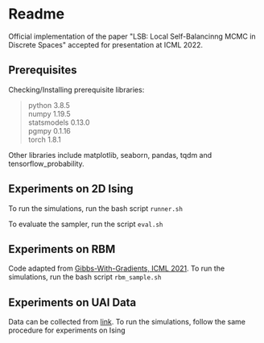 # Readme

Official implementation of the paper "LSB: Local Self-Balancinng MCMC in Discrete Spaces" accepted for presentation at ICML 2022.

## Prerequisites
Checking/Installing prerequisite libraries:

> python 3.8.5 \
> numpy 1.19.5 \
> statsmodels 0.13.0 \
> pgmpy 0.1.16 \
> torch 1.8.1

Other libraries include matplotlib, seaborn, pandas, tqdm and tensorflow_probability.

## Experiments on 2D Ising

To run the simulations, run the bash script `runner.sh`

To evaluate the sampler, run the script `eval.sh`


## Experiments on RBM

Code adapted from [Gibbs-With-Gradients, ICML 2021](https://github.com/wgrathwohl/GWG_release).
To run the simulations, run the bash script `rbm_sample.sh`

## Experiments on UAI Data

Data can be collected from [link](http://sli.ics.uci.edu/~ihler/uai-data/).
To run the simulations, follow the same procedure for experiments on Ising

